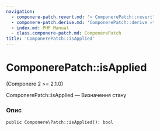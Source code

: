 ```yaml
---
navigation:
  - componere-patch.revert.md: '« ComponerePatch::revert'
  - componere-patch.derive.md: 'ComponerePatch::derive »'
  - index.md: PHP Manual
  - class.componere-patch.md: ComponerePatch
title: 'ComponerePatch::isApplied'
---
```

# ComponerePatch::isApplied

(Componere 2 >= 2.1.0)

ComponerePatch::isApplied — Визначення стану

### Опис

```methodsynopsis
public Componere\Patch::isApplied(): bool
```
